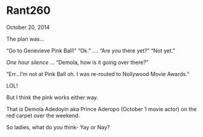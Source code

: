 # Rant260


October 20, 2014

The plan was... 

“Go to Genevieve Pink Ball!”
“Ok.”
….
“Are you there yet?”
“Not yet.”

*One hour silence*
…
“Demola, how is it going over there?”

“Err…I’m not at Pink Ball oh. I was re-routed to Nollywood Movie Awards.”

LOL!

But I think the pink works either way.

That is Demola Adedoyin aka Prince Aderopo (October 1 movie actor) on the red carpet over the weekend.

So ladies, what do you think- Yay or Nay?